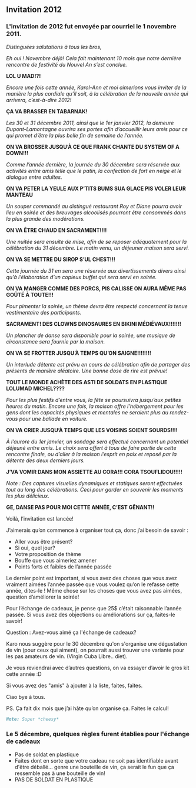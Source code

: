 ## Invitation 2012

### L'invitation de 2012 fut envoyée par courriel le 1 novembre 2011. 

*Distinguées salutations à tous les bros,*

*Eh oui ! Novembre déjà! Cela fait maintenant 10 mois que notre dernière rencontre de festivité du Nouvel An s’est conclue.*

**LOL U MAD!?!**

*Encore une fois cette année, Karol-Ann et moi aimerions vous inviter de la manière la plus cordiale qu’il soit, à la célébration de la nouvelle année qui arrivera, c’est-à-dire 2012!*

**ÇA VA BRASSER EN TABARNAK!**

*Les 30 et 31 décembre 2011, ainsi que le 1er janvier 2012, la demeure Dupont-Lamontagne ouvrira ses portes afin d’accueillir leurs amis pour ce qui promet d’être la plus belle fin de semaine de l’année.*

**ON VA BROSSER JUSQU’À CE QUE FRANK CHANTE DU SYSTEM OF A DOWN!!!**

*Comme l’année dernière, la journée du 30 décembre sera réservée aux activités entre amis telle que le patin, la confection de fort en neige et le dialogue entre adultes.*

**ON VA PETER LA YEULE AUX P’TITS BUMS SUA GLACE PIS VOLER LEUR MANTEAU**

*Un souper commandé au distingué restaurant Roy et Diane pourra avoir lieu en soirée et des breuvages alcoolisés pourront être consommés dans la plus grande des modérations.*

**ON VA ÊTRE CHAUD EN SACRAMENT!!!!**

*Une nuitée sera ensuite de mise, afin de se reposer adéquatement pour la célébration du 31 décembre. Le matin venu, un déjeuner maison sera servi.*

**ON VA SE METTRE DU SIROP S’UL CHEST!!!**

*Cette journée du 31 en sera une réservée aux divertissements divers ainsi qu’à l’élaboration d’un copieux buffet qui sera servi en soirée.*

**ON VA MANGER COMME DES PORCS, PIS CALISSE ON AURA MÊME PAS GOÛTÉ À TOUTE!!!**

*Pour pimenter la soirée, un thème devra être respecté concernant la tenue vestimentaire des participants.*

**SACRAMENT! DES CLOWNS DINOSAURES EN BIKINI MÉDIÉVAUX!!!!!!!**

*Un plancher de danse sera disponible pour la soirée, une musique de circonstance sera fournie par la maison.*

**ON VA SE FROTTER JUSQU’À TEMPS QU’ON SAIGNE!!!!!!!!**

*Un interlude détente est prévu en cours de célébration afin de partager des présents de manière aléatoire. Une bonne dose de rire est prévue!*

**TOUT LE MONDE ACHÈTE DES ASTI DE SOLDATS EN PLASTIQUE LOLUMAD MICHEL????**

*Pour les plus festifs d’entre vous, la fête se poursuivra jusqu’aux petites heures du matin. Encore une fois, la maison offre l’hébergement pour les gens dont les capacités physiques et mentales ne seraient plus au rendez-vous pour une ballade en voiture.*

**ON VA CRIER JUSQU’À TEMPS QUE LES VOISINS SOIENT SOURDS!!!!**

*À l’aurore du 1er janvier, un sondage sera effectué concernant un potentiel déjeuné entre amis. Le choix sera offert à tous de faire partie de cette rencontre finale, ou d’aller à la maison l’esprit en paix et reposé par la détente des deux derniers jours.*

**J’VA VOMIR DANS MON ASSIETTE AU CORA!!! CORA TSOUFLIDOU!!!!!**

*Note : Des captures visuelles dynamiques et statiques seront effectuées tout au long des célébrations. Ceci pour garder en souvenir les moments les plus délicieux.*

**GE, DANSE PAS POUR MOI CETTE ANNÉE, C’EST GÊNANT!!**

Voilà, l’invitation est lancée!

J’aimerais qu’on commence à organiser tout ça, donc j’ai besoin de savoir :

- Aller vous être présent?
- Si oui, quel jour?
- Votre proposition de thème
- Bouffe que vous aimeriez amener
- Points forts et faibles de l’année passée

Le dernier point est important, si vous avez des choses que vous avez vraiment aimées l’année passée que vous voulez qu’on le refasse cette année, dites-le ! Même chose sur les choses que vous avez pas aimées, question d’améliorer la soirée!

Pour l’échange de cadeaux, je pense que 25$ c’était raisonnable l’année passée. Si vous avez des objections ou améliorations sur ça, faites-le savoir!

Question : Avez-vous aimé ça l'échange de cadeaux?

Karo nous suggère pour le 30 décembre qu'on s'organise une dégustation de vin (pour ceux qui aiment), on pourrait aussi trouver une variante pour les pas amateurs de vin. (Virgin Cuba Libre.. diet).

Je vous reviendrai avec d’autres questions, on va essayer d’avoir le gros kit cette année :D

Si vous avez des "amis" à ajouter à la liste, faites, faites.

Ciao bye à tous.

PS. Ça fait dix mois que j’ai hâte qu’on organise ça. Faites le calcul!
```markdown
Note: Super *cheesy*
```
### Le 5 décembre, quelques règles furent établies pour l'échange de cadeaux
- Pas de soldat en plastique
- Faites dont en sorte que votre cadeau ne soit pas identifiable avant d'être déballé... genre une bouteille de vin, ça serait le fun que ça ressemble pas à une bouteille de vin!
- PAS DE SOLDAT EN PLASTIQUE

